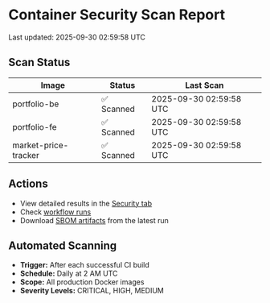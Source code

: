 # Container Security Scan Report

Last updated: 2025-09-30 02:59:58 UTC

## Scan Status

| Image | Status | Last Scan |
|-------|--------|-----------|
| portfolio-be | ✅ Scanned | 2025-09-30 02:59:58 UTC |
| portfolio-fe | ✅ Scanned | 2025-09-30 02:59:58 UTC |
| market-price-tracker | ✅ Scanned | 2025-09-30 02:59:58 UTC |

## Actions

- View detailed results in the [Security tab](https://github.com/ktenman/portfolio/security/code-scanning)
- Check [workflow runs](https://github.com/ktenman/portfolio/actions/workflows/trivy-scan.yml)
- Download [SBOM artifacts](https://github.com/ktenman/portfolio/actions/workflows/trivy-scan.yml) from the latest run

## Automated Scanning

- **Trigger:** After each successful CI build
- **Schedule:** Daily at 2 AM UTC
- **Scope:** All production Docker images
- **Severity Levels:** CRITICAL, HIGH, MEDIUM

